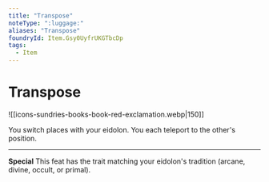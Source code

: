 ```yaml
---
title: "Transpose"
noteType: ":luggage:"
aliases: "Transpose"
foundryId: Item.Gsy0UyfrUKGTbcDp
tags:
  - Item
---
```


# Transpose
![[icons-sundries-books-book-red-exclamation.webp|150]]

You switch places with your eidolon. You each teleport to the other's position.

* * *

**Special** This feat has the trait matching your eidolon's tradition (arcane, divine, occult, or primal).
